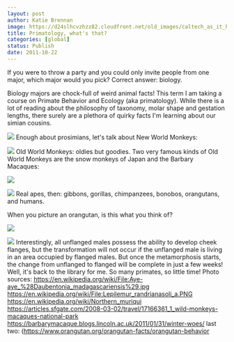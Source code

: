 ```yaml
---
layout: post
author: Katie Brennan
image: https://d24slhcvzhzz82.cloudfront.net/old_images/caltech_as_it_happens/6a0105349b8251970b0154361aa1ef970c.jpg
title: Primatology, what's that? 
categories: [global]
status: Publish
date: 2011-10-22
---
```


If you were to throw a party and you could only invite people from one major, which major would you pick? Correct answer: biology.

Biology majors are chock-full of weird animal facts! This term I am taking a course on Primate Behavior and Ecology (aka primatology). While there is a lot of reading about the philosophy of taxonomy, molar shape and gestation lengths, there surely are a plethora of quirky facts I'm learning about our simian cousins.


![](https://d24slhcvzhzz82.cloudfront.net/old_images/caltech_as_it_happens/6a0105349b8251970b014e8c3b01a5970d.png)
Enough about prosimians, let's talk about New World Monkeys:


![](https://d24slhcvzhzz82.cloudfront.net/old_images/caltech_as_it_happens/6a0105349b8251970b0154361ac702970c.jpg)
Old World Monkeys: oldies but goodies. Two very famous kinds of Old World Monkeys are the snow monkeys of Japan and the Barbary Macaques:


![](https://d24slhcvzhzz82.cloudfront.net/old_images/caltech_as_it_happens/6a0105349b8251970b015392471a95970b.jpg)


![](https://d24slhcvzhzz82.cloudfront.net/old_images/caltech_as_it_happens/6a0105349b8251970b0154361abdd4970c.jpg)
Real apes, then: gibbons, gorillas, chimpanzees, bonobos, orangutans, and humans.

When you picture an orangutan, is this what you think of?


![](https://d24slhcvzhzz82.cloudfront.net/old_images/caltech_as_it_happens/6a0105349b8251970b0154361acb7e970c.jpg)

![](https://d24slhcvzhzz82.cloudfront.net/old_images/caltech_as_it_happens/6a0105349b8251970b014e8c3b222b970d.jpg)
Interestingly, all unflanged males possess the ability to develop cheek flanges, but the transformation will not occur if the unflanged male is living in an area occupied by flanged males. But once the metamorphosis starts, the change from unflanged to flanged will be complete in just a few weeks!
Well, it's back to the library for me. So many primates, so little time!
Photo sources:
https://en.wikipedia.org/wiki/File:Aye-aye_%28Daubentonia_madagascariensis%29.jpg
https://en.wikipedia.org/wiki/File:Lepilemur_randrianasoli_a.PNG
https://en.wikipedia.org/wiki/Northern_muriqui
https://articles.sfgate.com/2008-03-02/travel/17166361_1_wild-monkeys-macaques-national-park
https://barbarymacaque.blogs.lincoln.ac.uk/2011/01/31/winter-woes/
last two: (https://www.orangutan.org/orangutan-facts/orangutan-behavior
